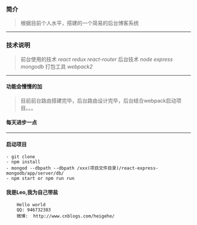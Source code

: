 ### 简介
> 根据目前个人水平，搭建的一个简易的后台博客系统
---
### 技术说明
> 前台使用的技术 *react* *redux* *react-router* 
> 后台技术 *node* *express* *mongodb*
> 打包工具 *webpack2*
---
#### 功能会慢慢的加
> 目前前台路由搭建完毕，后台路由设计完毕，后台结合webpack启动项目。。。
#### 每天进步一点
---
#### 启动项目
    - git clone 
    - npm install
    - mongod --dbpath --dbpath /xxx(项目文件目录)/react-express-mongodb/app/server/db/
    - npm start or npm run run
    
#### 我是Leo,我为自己带盐

```
    Hello world
    QQ: 946732383
    微博:  http://www.cnblogs.com/heigehe/
```